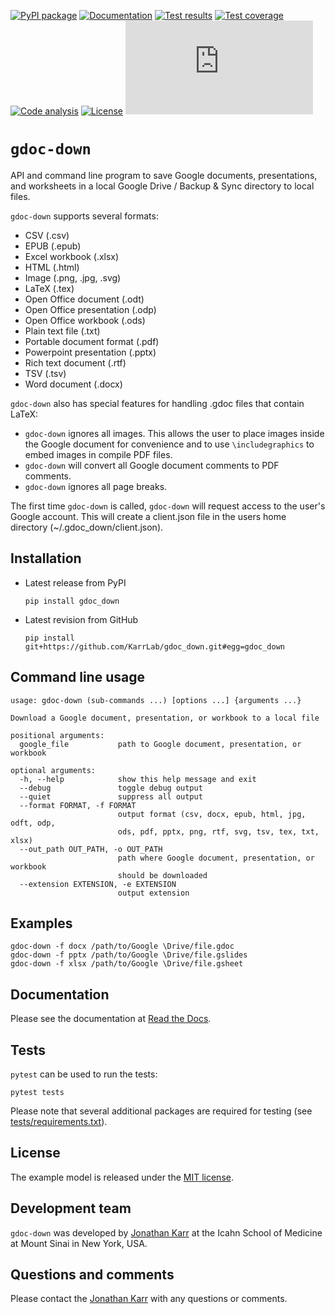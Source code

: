 [![PyPI package](https://img.shields.io/pypi/v/gdoc_down.svg)](https://pypi.python.org/pypi/gdoc_down)
[![Documentation](https://readthedocs.org/projects/gdoc-down/badge/?version=latest)](http://docs.karrlab.org/gdoc_down)
[![Test results](https://circleci.com/gh/KarrLab/gdoc_down.svg?style=shield)](https://circleci.com/gh/KarrLab/gdoc_down)
[![Test coverage](https://coveralls.io/repos/github/KarrLab/gdoc_down/badge.svg)](https://coveralls.io/github/KarrLab/gdoc_down)
[![Code analysis](https://api.codeclimate.com/v1/badges/3c7f002e731de98c31d0/maintainability)](https://codeclimate.com/github/KarrLab/gdoc_down)
[![License](https://img.shields.io/github/license/KarrLab/gdoc_down.svg)](LICENSE)
![Analytics](https://ga-beacon.appspot.com/UA-86759801-1/gdoc_down/README.md?pixel)

# `gdoc-down`
API and command line program to save Google documents, presentations, and worksheets in a local Google Drive / Backup & Sync
directory to local files.

`gdoc-down` supports several formats:

* CSV (.csv)
* EPUB (.epub)
* Excel workbook (.xlsx)
* HTML (.html)
* Image (.png, .jpg, .svg)
* LaTeX (.tex)
* Open Office document (.odt)
* Open Office presentation (.odp)
* Open Office workbook (.ods)
* Plain text file (.txt)    
* Portable document format (.pdf)
* Powerpoint presentation (.pptx)
* Rich text document (.rtf)
* TSV (.tsv)
* Word document (.docx)

`gdoc-down` also has special features for handling .gdoc files that contain LaTeX:

* `gdoc-down` ignores all images. This allows the user to place images inside the Google 
  document for convenience and to use `\includegraphics` to embed images in compile PDF files.
* `gdoc-down` will convert all Google document comments to PDF comments.
* `gdoc-down` ignores all page breaks.

The first time `gdoc-down` is called, `gdoc-down` will request access to the user's Google
account. This will create a client.json file in the users home directory (~/.gdoc_down/client.json).

## Installation

* Latest release from PyPI
  ```
  pip install gdoc_down
  ```

* Latest revision from GitHub
  ```
  pip install git+https://github.com/KarrLab/gdoc_down.git#egg=gdoc_down
  ```

## Command line usage
```
usage: gdoc-down (sub-commands ...) [options ...] {arguments ...}

Download a Google document, presentation, or workbook to a local file

positional arguments:
  google_file           path to Google document, presentation, or workbook

optional arguments:
  -h, --help            show this help message and exit
  --debug               toggle debug output
  --quiet               suppress all output
  --format FORMAT, -f FORMAT
                        output format (csv, docx, epub, html, jpg, odft, odp,
                        ods, pdf, pptx, png, rtf, svg, tsv, tex, txt, xlsx)
  --out_path OUT_PATH, -o OUT_PATH
                        path where Google document, presentation, or workbook
                        should be downloaded
  --extension EXTENSION, -e EXTENSION
                        output extension
```

## Examples
```
gdoc-down -f docx /path/to/Google \Drive/file.gdoc
gdoc-down -f pptx /path/to/Google \Drive/file.gslides
gdoc-down -f xlsx /path/to/Google \Drive/file.gsheet
```

## Documentation
Please see the documentation at [Read the Docs](http://docs.karrlab.org/gdoc_down).

## Tests
`pytest` can be used to run the tests:
```
pytest tests
```

Please note that several additional packages are required for testing (see [tests/requirements.txt](tests/requirements.txt)).

## License
The example model is released under the [MIT license](LICENSE).

## Development team
`gdoc-down` was developed by [Jonathan Karr](http://www.karrlab.org) at the Icahn School of Medicine at Mount Sinai in New York, USA.

## Questions and comments
Please contact the [Jonathan Karr](http://www.karrlab.org) with any questions or comments.
